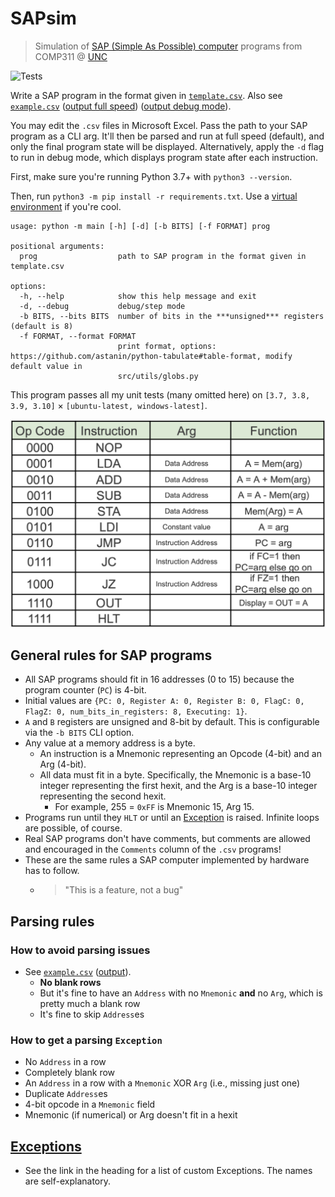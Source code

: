 # SAPsim

> Simulation of [SAP (Simple As Possible) computer](img/SAP.png) programs from COMP311 @ [UNC](https://unc.edu)

![Tests](https://github.com/jesse-wei/SAPsim/actions/workflows/tests.yml/badge.svg)

Write a SAP program in the format given in [`template.csv`](template.csv). Also see [`example.csv`](tests/public_prog/example.csv) ([output full speed](tests/data/public_prog/example_full_speed.txt)) ([output debug mode](tests/data/public_prog/example_debug.txt)).

You may edit the `.csv` files in Microsoft Excel. Pass the path to your SAP program as a CLI arg. It'll then be parsed and run at full speed (default), and only the final program state will be displayed. Alternatively, apply the `-d` flag to run in debug mode, which displays program state after each instruction.

First, make sure you're running Python 3.7+ with `python3 --version`.

Then, run `python3 -m pip install -r requirements.txt`. Use a [virtual environment](https://packaging.python.org/en/latest/tutorials/installing-packages/#creating-and-using-virtual-environments) if you're cool.

```
usage: python -m main [-h] [-d] [-b BITS] [-f FORMAT] prog

positional arguments:
  prog                  path to SAP program in the format given in template.csv

options:
  -h, --help            show this help message and exit
  -d, --debug           debug/step mode
  -b BITS, --bits BITS  number of bits in the ***unsigned*** registers (default is 8)
  -f FORMAT, --format FORMAT
                        print format, options: https://github.com/astanin/python-tabulate#table-format, modify default value in
                        src/utils/globs.py
```

This program passes all my unit tests (many omitted here) on `[3.7, 3.8, 3.9, 3.10]` $\times$ `[ubuntu-latest, windows-latest]`.

![SAP instruction set](img/SAP_instruction_set.png)

## General rules for SAP programs

- All SAP programs should fit in 16 addresses (0 to 15) because the program counter (`PC`) is 4-bit.
- Initial values are `{PC: 0, Register A: 0, Register B: 0, FlagC: 0, FlagZ: 0, num_bits_in_registers: 8, Executing: 1}`.
- `A` and `B` registers are unsigned and 8-bit by default. This is configurable via the `-b BITS` CLI option.
- Any value at a memory address is a byte.
  - An instruction is a Mnemonic representing an Opcode (4-bit) and an Arg (4-bit).
  - All data must fit in a byte. Specifically, the Mnemonic is a base-10 integer representing the first hexit, and the Arg is a base-10 integer representing the second hexit.
    - For example, 255 = `0xFF` is Mnemonic 15, Arg 15.
- Programs run until they `HLT` or until an [Exception](src/utils/exceptions.py) is raised. Infinite loops are possible, of course.
- Real SAP programs don't have comments, but comments are allowed and encouraged in the `Comments` column of the `.csv` programs!
- These are the same rules a SAP computer implemented by hardware has to follow.
  - > "This is a feature, not a bug"

## Parsing rules

### How to avoid parsing issues

- See [`example.csv`](tests/public_prog/example.csv) ([output](tests/data/public_prog/example_full_speed.txt)).
  - **No blank rows**
  - But it's fine to have an `Address` with no `Mnemonic` **and** no `Arg`, which is pretty much a blank row
  - It's fine to skip `Address`es

### How to get a parsing `Exception`

- No `Address` in a row
- Completely blank row
- An `Address` in a row with a `Mnemonic` XOR `Arg` (i.e., missing just one)
- Duplicate `Address`es
- 4-bit opcode in a `Mnemonic` field
- Mnemonic (if numerical) or Arg doesn't fit in a hexit

## [Exceptions](src/utils/exceptions.py)

- See the link in the heading for a list of custom Exceptions. The names are self-explanatory.
